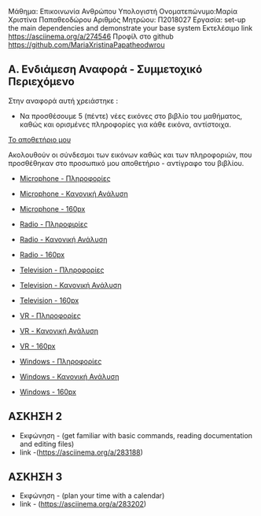 Μάθημα: Επικοινωνία Ανθρώπου Υπολογιστή
Ονοματεπώνυμο:Μαρία Χριστίνα Παπαθεοδώρου
Αριθμός Μητρώου: Π2018027
Εργασία: set-up the main dependencies and demonstrate your base system
Εκτελέσιμο link https://asciinema.org/a/274546 
Προφίλ στο github https://github.com/MariaXristinaPapatheodwrou


## Α. Ενδιάμεση Αναφορά - Συμμετοχικό Περιεχόμενο

Στην αναφορά αυτή χρειάστηκε :

- Να προσθέσουμε 5 (πέντε) νέες εικόνες στο βιβλίο του μαθήματος, καθώς και ορισμένες πληροφορίες για κάθε εικόνα, αντίστοιχα.

[Το αποθετήριο μου](https://github.com/MariaXristinaPapatheodwrou/gr)

Ακολουθούν οι σύνδεσμοι των εικόνων καθώς και των πληροφοριών, που προσθέθηκαν στο προσωπικό μου αποθετήριο - αντίγραφο του βιβλίου.

 - [Microphone - Πληροφορίες](https://github.com/MariaXristinaPapatheodwrou/gr/blob/gh-pages/_gallery/microphone.md)
 - [Microphone - Κανονική Ανάλυση](https://github.com/MariaXristinaPapatheodwrou/gr/blob/gh-pages/images/microphone.jpg)
 - [Microphone - 160px](https://github.com/MariaXristinaPapatheodwrou/gr/blob/gh-pages/images/microphone-thumb.jpg)

- [Radio - Πληροφιρίες](https://github.com/MariaXristinaPapatheodwrou/gr/blob/gh-pages/_gallery/radio.md)
- [Radio - Κανονική Ανάλυση](https://github.com/MariaXristinaPapatheodwrou/gr/blob/gh-pages/images/radio.jpg)
- [Radio - 160px](https://github.com/MariaXristinaPapatheodwrou/gr/blob/gh-pages/images/radio-thumb.jpg)

- [Television - Πληροφορίες]( https://github.com/MariaXristinaPapatheodwrou/gr/blob/gh-pages/_gallery/television.md)
- [Television - Κανονική Ανάλυση](https://github.com/MariaXristinaPapatheodwrou/gr/blob/gh-pages/images/television.jpg)
- [Television - 160px](https://github.com/MariaXristinaPapatheodwrou/gr/blob/gh-pages/images/television-thumb.jpg)

- [VR - Πληροφορίες](https://github.com/MariaXristinaPapatheodwrou/gr/blob/gh-pages/_gallery/vr.md)
- [VR - Κανονική Ανάλυση](https://github.com/MariaXristinaPapatheodwrou/gr/blob/gh-pages/images/vr.jpg)
- [VR - 160px](https://github.com/MariaXristinaPapatheodwrou/gr/blob/gh-pages/images/vr-thumb.jpg)

- [Windows - Πληροφορίες](https://github.com/MariaXristinaPapatheodwrou/gr/blob/gh-pages/_gallery/windows.md)
- [Windows - Κανονική Ανάλυση](https://github.com/MariaXristinaPapatheodwrou/gr/blob/gh-pages/images/windows.jpg)
- [Windows - 160px](https://github.com/MariaXristinaPapatheodwrou/gr/blob/gh-pages/images/windows-thumb.jpg) 

## ΑΣΚΗΣΗ 2
- Εκφώνηση - (get familiar with basic commands, reading documentation and editing files)
- link -(https://asciinema.org/a/283188)

## ΑΣΚΗΣΗ 3
- Εκφώνηση - (plan your time with a calendar)
- link - (https://asciinema.org/a/283202)
